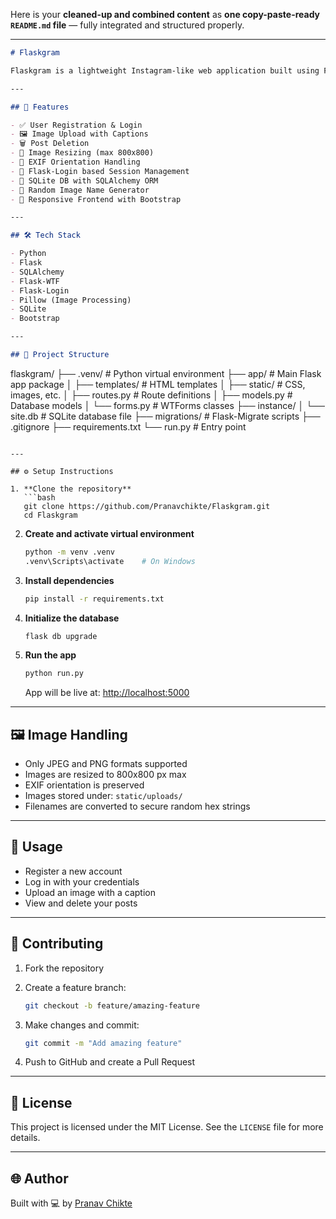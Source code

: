 Here is your **cleaned-up and combined content** as **one copy-paste-ready `README.md` file** — fully integrated and structured properly.

---

```markdown
# Flaskgram

Flaskgram is a lightweight Instagram-like web application built using Flask. It allows users to register, log in, and post images with captions. It includes basic image handling, user authentication, and a responsive web interface — perfect for learning full stack Flask development.

---

## 🚀 Features

- ✅ User Registration & Login  
- 🖼️ Image Upload with Captions  
- 🗑️ Post Deletion  
- 📏 Image Resizing (max 800x800)  
- 🧠 EXIF Orientation Handling  
- 🔐 Flask-Login based Session Management  
- 🧰 SQLite DB with SQLAlchemy ORM  
- 🧼 Random Image Name Generator  
- 📱 Responsive Frontend with Bootstrap  

---

## 🛠️ Tech Stack

- Python  
- Flask  
- SQLAlchemy  
- Flask-WTF  
- Flask-Login  
- Pillow (Image Processing)  
- SQLite  
- Bootstrap  

---

## 📁 Project Structure

```

flaskgram/
├── .venv/                 # Python virtual environment
├── app/                  # Main Flask app package
│   ├── templates/        # HTML templates
│   ├── static/           # CSS, images, etc.
│   ├── routes.py         # Route definitions
│   ├── models.py         # Database models
│   └── forms.py          # WTForms classes
├── instance/
│   └── site.db           # SQLite database file
├── migrations/           # Flask-Migrate scripts
├── .gitignore
├── requirements.txt
└── run.py                # Entry point

````

---

## ⚙️ Setup Instructions

1. **Clone the repository**
   ```bash
   git clone https://github.com/Pranavchikte/Flaskgram.git
   cd Flaskgram
````

2. **Create and activate virtual environment**

   ```bash
   python -m venv .venv
   .venv\Scripts\activate    # On Windows
   ```

3. **Install dependencies**

   ```bash
   pip install -r requirements.txt
   ```

4. **Initialize the database**

   ```bash
   flask db upgrade
   ```

5. **Run the app**

   ```bash
   python run.py
   ```

   App will be live at: [http://localhost:5000](http://localhost:5000)

---

## 🖼️ Image Handling

* Only JPEG and PNG formats supported
* Images are resized to 800x800 px max
* EXIF orientation is preserved
* Images stored under: `static/uploads/`
* Filenames are converted to secure random hex strings

---

## 🙌 Usage

* Register a new account
* Log in with your credentials
* Upload an image with a caption
* View and delete your posts

---

## 🤝 Contributing

1. Fork the repository
2. Create a feature branch:

   ```bash
   git checkout -b feature/amazing-feature
   ```
3. Make changes and commit:

   ```bash
   git commit -m "Add amazing feature"
   ```
4. Push to GitHub and create a Pull Request

---

## 📄 License

This project is licensed under the MIT License. See the `LICENSE` file for more details.

---

## 🌐 Author

Built with 💻 by [Pranav Chikte](https://github.com/Pranavchikte)


